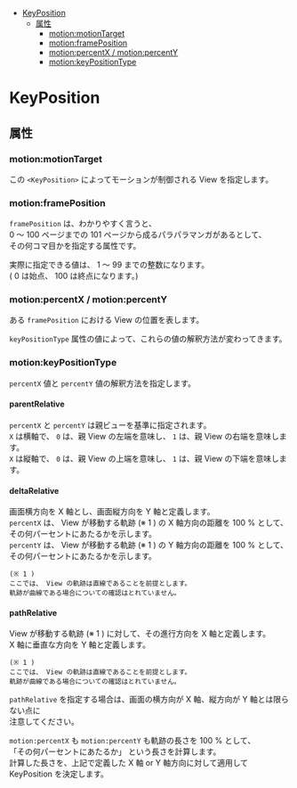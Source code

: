 <!-- TOC START min:1 max:3 link:true asterisk:false update:true -->
- [KeyPosition](#keyposition)
  - [属性](#属性)
    - [motion:motionTarget](#motionmotiontarget)
    - [motion:framePosition](#motionframeposition)
    - [motion:percentX / motion:percentY](#motionpercentx--motionpercenty)
    - [motion:keyPositionType](#motionkeypositiontype)
<!-- TOC END -->


# KeyPosition

## 属性

### motion:motionTarget

この `<KeyPosition>` によってモーションが制御される View を指定します。


### motion:framePosition

`framePosition` は、わかりやすく言うと、  
0 ～ 100 ページまでの 101 ページから成るパラパラマンガがあるとして、  
その何コマ目かを指定する属性です。

実際に指定できる値は、 1 ～ 99 までの整数になります。  
( 0 は始点、 100 は終点になります。)


### motion:percentX / motion:percentY

ある `framePosition` における View の位置を表します。

`keyPositionType` 属性の値によって、これらの値の解釈方法が変わってきます。


### motion:keyPositionType

`percentX` 値と `percentY` 値の解釈方法を指定します。


#### parentRelative

`percentX` と `percentY` は親ビューを基準に指定されます。  
`X` は横軸で、 `0` は、親 View の左端を意味し、 `1` は、親 View の右端を意味します。  
`X` は縦軸で、 `0` は、親 View の上端を意味し、 `1` は、親 View の下端を意味します。  


#### deltaRelative

画面横方向を X 軸とし、画面縦方向を Y 軸と定義します。  
`percentX` は、 View が移動する軌跡 (※ 1 ) の X 軸方向の距離を 100 % として、  
その何パーセントにあたるかを示します。  
`percentY` は、 View が移動する軌跡 (※ 1 ) の Y 軸方向の距離を 100 % として、  
その何パーセントにあたるかを示します。

```
(※ 1 )  
ここでは、 View の軌跡は直線であることを前提とします。  
軌跡が曲線である場合についての確認はとれていません。
```


#### pathRelative

View が移動する軌跡 (※ 1 ) に対して、その進行方向を X 軸と定義します。  
X 軸に垂直な方向を Y 軸と定義します。

```
(※ 1 )  
ここでは、 View の軌跡は直線であることを前提とします。  
軌跡が曲線である場合についての確認はとれていません。
```

`pathRelative` を指定する場合は、画面の横方向が X 軸、縦方向が Y 軸とは限らない点に  
注意してください。

`motion:percentX` も `motion:percentY` も軌跡の長さを 100 % として、  
「その何パーセントにあたるか」 という長さを計算します。  
計算した長さを、上記で定義した X 軸 or Y 軸方向に対して適用して KeyPosition を決定します。
